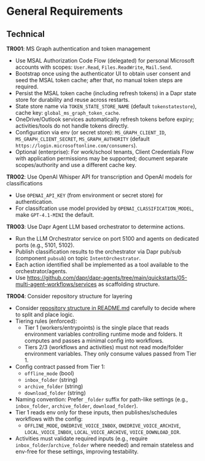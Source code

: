 # General Requirements

## Technical

**TR001**<a name="TR001"></a>: MS Graph authentication and token management
- Use MSAL Authorization Code Flow (delegated) for personal Microsoft accounts with scopes: `User.Read`, `Files.ReadWrite`, `Mail.Send`.
- Bootstrap once using the authenticator UI to obtain user consent and seed the MSAL token cache; after that, no manual token steps are required.
- Persist the MSAL token cache (including refresh tokens) in a Dapr state store for durability and reuse across restarts.
- State store name via `TOKEN_STATE_STORE_NAME` (default `tokenstatestore`), cache key: `global_ms_graph_token_cache`.
- OneDrive/Outlook services automatically refresh tokens before expiry; activities/tools do not handle tokens directly.
- Configuration via env (or secret store): `MS_GRAPH_CLIENT_ID`, `MS_GRAPH_CLIENT_SECRET`, `MS_GRAPH_AUTHORITY` (default `https://login.microsoftonline.com/consumers`).
- Optional (enterprise): For work/school tenants, Client Credentials Flow with application permissions may be supported; document separate scopes/authority and use a different cache key.

**TR002**<a name="TR002"></a>: Use OpenAI Whisper API for transcription and OpenAI models for classifications
- Use `OPENAI_API_KEY` (from environment or secret store) for authentication.
- For classifcation use model provided by `OPENAI_CLASSIFICATION_MODEL`, make `GPT-4.1-MINI` the default.

**TR003**<a name="TR003"></a>: Use Dapr Agent LLM based orchestrator to determine actions.
- Run the LLM Orchestrator service on port 5100 and agents on dedicated ports (e.g., 5101, 5102).
- Publish classification results to the orchestrator via Dapr pub/sub (component `pubsub`) on topic `IntentOrchestrator`.
- Each action identified shall be implemented as a tool available to the orchestrator/agents.
- Use <https://github.com/dapr/dapr-agents/tree/main/quickstarts/05-multi-agent-workflows/services> as scaffolding structure.

**TR004**<a name="TR004"></a>: Consider repository structure for layering
- Consider [repository structure in README.md](./README.md) carefully to decide where to split and place logic.
- Tiering rules (enforced):
    - Tier 1 (workers/entrypoints) is the single place that reads environment variables controlling runtime mode and folders. It computes and passes a minimal config into workflows.
    - Tiers 2/3 (workflows and activities) must not read mode/folder environment variables. They only consume values passed from Tier 1.
- Config contract passed from Tier 1:
    - `offline_mode` (bool)
    - `inbox_folder` (string)
    - `archive_folder` (string)
    - `download_folder` (string)
- Naming convention: Prefer `_folder` suffix for path-like settings (e.g., `inbox_folder`, `archive_folder`, `download_folder`).
- Tier 1 reads env only for these inputs, then publishes/schedules workflows with the config:
    - `OFFLINE_MODE`, `ONEDRIVE_VOICE_INBOX`, `ONEDRIVE_VOICE_ARCHIVE`, `LOCAL_VOICE_INBOX`, `LOCAL_VOICE_ARCHIVE`, `VOICE_DOWNLOAD_DIR`.
- Activities must validate required inputs (e.g., require `inbox_folder`/`archive_folder` where needed) and remain stateless and env-free for these settings, improving testability.
